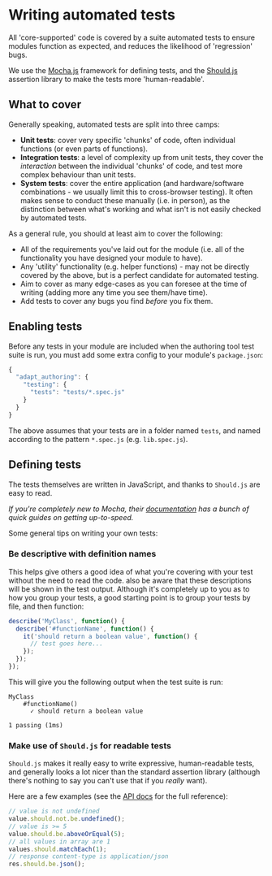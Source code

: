 # Writing automated tests
All 'core-supported' code is covered by a suite automated tests to ensure modules function as expected, and reduces the likelihood of 'regression' bugs.

We use the [Mocha.js](https://mochajs.org) framework for  defining tests, and the [Should.js](http://shouldjs.github.io/) assertion library to make the tests more 'human-readable'.

## What to cover
Generally speaking, automated tests are split into three camps:
- **Unit tests**: cover very specific 'chunks' of code, often individual functions (or even parts of functions).
- **Integration tests**: a level of complexity up from unit tests, they cover the _interaction_ between the individual 'chunks' of code, and test more complex behaviour than unit tests.
- **System tests**: cover the entire application (and hardware/software combinations - we usually limit this to cross-browser testing). It often makes sense to conduct these manually (i.e. in person), as the distinction between what's working and what isn't is not easily checked by automated tests.

As a general rule, you should at least aim to cover the following:
- All of the requirements you've laid out for the module (i.e. all of the functionality you have designed your module to have).
- Any 'utility' functionality (e.g. helper functions) - may not be directly covered by the above, but is a perfect candidate for automated testing.
- Aim to cover as many edge-cases as you can foresee at the time of writing (adding more any time you see them/have time).
- Add tests to cover any bugs you find _before_ you fix them.

## Enabling tests
Before any tests in your module are included when the authoring tool test suite is run, you must add some extra config to your module's `package.json`:
```javascript
{
  "adapt_authoring": {
    "testing": {
      "tests": "tests/*.spec.js"
    }
  }
}
```
The above assumes that your tests are in a folder named `tests`, and named according to the pattern `*.spec.js` (e.g. `lib.spec.js`).

## Defining tests
The tests themselves are written in JavaScript, and thanks to `Should.js` are easy to read.

_If you're completely new to Mocha, their [documentation](https://mochajs.org/#table-of-contents) has a bunch of quick guides on getting up-to-speed._

Some general tips on writing your own tests:

### Be descriptive with definition names
This helps give others a good idea of what you're covering with your test without the need to read the code. also be aware that these descriptions will be shown in the test output.
Although it's completely up to you as to how you group your tests, a good starting point is to group your tests by file, and then function:
```javascript
describe('MyClass', function() {
  describe('#functionName', function() {
    it('should return a boolean value', function() {
      // test goes here...
    });
  });
});
```

This will give you the following output when the test suite is run:
```
MyClass
    #functionName()
      ✓ should return a boolean value

1 passing (1ms)
```

### Make use of `Should.js` for readable tests
`Should.js` makes it really easy to write expressive, human-readable tests, and generally looks a lot nicer than the standard assertion library (although there's nothing to say you can't use that if you _really_ want).

Here are a few examples (see the [API docs](http://shouldjs.github.io) for the full reference):

```javascript
// value is not undefined
value.should.not.be.undefined();
// value is >= 5
value.should.be.aboveOrEqual(5);
// all values in array are 1
values.should.matchEach(1);
// response content-type is application/json
res.should.be.json();
```
